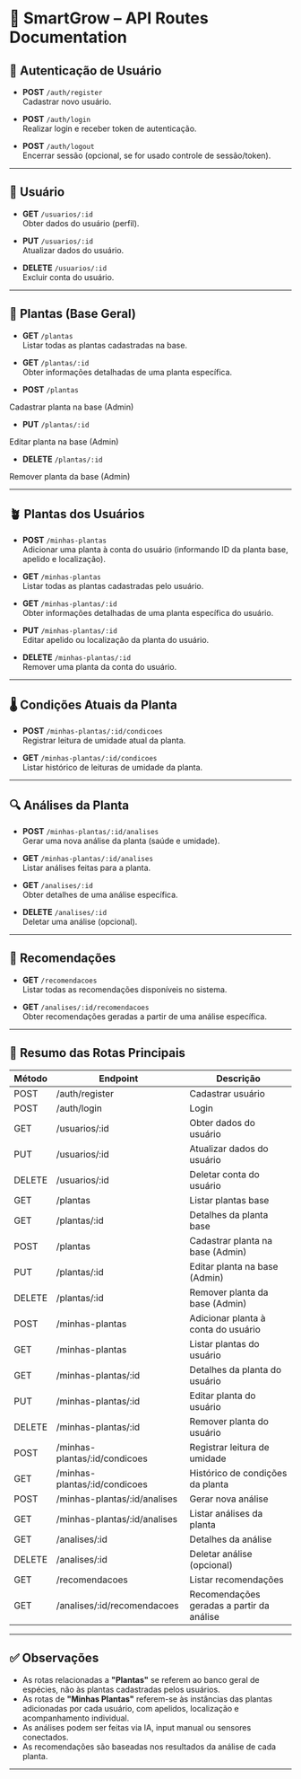 # 🌱 SmartGrow – API Routes Documentation

## 🔐 Autenticação de Usuário

- **POST** `/auth/register`  
Cadastrar novo usuário.

- **POST** `/auth/login`  
Realizar login e receber token de autenticação.

- **POST** `/auth/logout`  
Encerrar sessão (opcional, se for usado controle de sessão/token).

---

## 👤 Usuário

- **GET** `/usuarios/:id`  
Obter dados do usuário (perfil).

- **PUT** `/usuarios/:id`  
Atualizar dados do usuário.

- **DELETE** `/usuarios/:id`  
Excluir conta do usuário.

---

## 🌿 Plantas (Base Geral)

- **GET** `/plantas`  
Listar todas as plantas cadastradas na base.

- **GET** `/plantas/:id`  
Obter informações detalhadas de uma planta específica.

- **POST** `/plantas`
  
Cadastrar planta na base (Admin)

- **PUT** `/plantas/:id`
  
Editar planta na base (Admin)

- **DELETE** `/plantas/:id`
  
Remover planta da base (Admin)

---

## 🪴 Plantas dos Usuários

- **POST** `/minhas-plantas`  
Adicionar uma planta à conta do usuário (informando ID da planta base, apelido e localização).

- **GET** `/minhas-plantas`  
Listar todas as plantas cadastradas pelo usuário.

- **GET** `/minhas-plantas/:id`  
Obter informações detalhadas de uma planta específica do usuário.

- **PUT** `/minhas-plantas/:id`  
Editar apelido ou localização da planta do usuário.

- **DELETE** `/minhas-plantas/:id`  
Remover uma planta da conta do usuário.

---

## 🌡️ Condições Atuais da Planta

- **POST** `/minhas-plantas/:id/condicoes`  
Registrar leitura de umidade atual da planta.

- **GET** `/minhas-plantas/:id/condicoes`  
Listar histórico de leituras de umidade da planta.

---

## 🔍 Análises da Planta

- **POST** `/minhas-plantas/:id/analises`  
Gerar uma nova análise da planta (saúde e umidade).

- **GET** `/minhas-plantas/:id/analises`  
Listar análises feitas para a planta.

- **GET** `/analises/:id`  
Obter detalhes de uma análise específica.

- **DELETE** `/analises/:id`  
Deletar uma análise (opcional).

---

## 📑 Recomendações

- **GET** `/recomendacoes`  
Listar todas as recomendações disponíveis no sistema.

- **GET** `/analises/:id/recomendacoes`  
Obter recomendações geradas a partir de uma análise específica.

---

## 📄 Resumo das Rotas Principais

| Método | Endpoint                                         | Descrição                                         |
|--------|--------------------------------------------------|---------------------------------------------------|
| POST   | /auth/register                                   | Cadastrar usuário                                 |
| POST   | /auth/login                                      | Login                                             |
| GET    | /usuarios/:id                                    | Obter dados do usuário                            |
| PUT    | /usuarios/:id                                    | Atualizar dados do usuário                        |
| DELETE | /usuarios/:id                                    | Deletar conta do usuário                          |
| GET    | /plantas                                         | Listar plantas base                               |
| GET    | /plantas/:id                                     | Detalhes da planta base                           |
| POST   | /plantas                                         | Cadastrar planta na base (Admin)                  |
| PUT    | /plantas/:id                                     | Editar planta na base (Admin)                     |
| DELETE | /plantas/:id                                     | Remover planta da base (Admin)                    |
| POST   | /minhas-plantas                                  | Adicionar planta à conta do usuário               |
| GET    | /minhas-plantas                                  | Listar plantas do usuário                         |
| GET    | /minhas-plantas/:id                              | Detalhes da planta do usuário                     |
| PUT    | /minhas-plantas/:id                              | Editar planta do usuário                          |
| DELETE | /minhas-plantas/:id                              | Remover planta do usuário                         |
| POST   | /minhas-plantas/:id/condicoes                    | Registrar leitura de umidade                      |
| GET    | /minhas-plantas/:id/condicoes                    | Histórico de condições da planta                  |
| POST   | /minhas-plantas/:id/analises                     | Gerar nova análise                                |
| GET    | /minhas-plantas/:id/analises                     | Listar análises da planta                         |
| GET    | /analises/:id                                    | Detalhes da análise                               |
| DELETE | /analises/:id                                    | Deletar análise (opcional)                        |
| GET    | /recomendacoes                                   | Listar recomendações                              |
| GET    | /analises/:id/recomendacoes                      | Recomendações geradas a partir da análise         |

---

## ✅ Observações

- As rotas relacionadas a **"Plantas"** se referem ao banco geral de espécies, não às plantas cadastradas pelos usuários.
- As rotas de **"Minhas Plantas"** referem-se às instâncias das plantas adicionadas por cada usuário, com apelidos, localização e acompanhamento individual.
- As análises podem ser feitas via IA, input manual ou sensores conectados.
- As recomendações são baseadas nos resultados da análise de cada planta.

---

